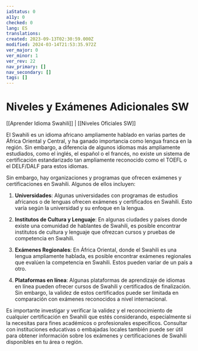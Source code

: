 ```yaml
---
iaStatus: 0
a11y: 0
checked: 0
lang: ES
translations: 
created: 2023-09-13T02:30:59.000Z
modified: 2024-03-14T21:53:35.972Z
ver_major: 0
ver_minor: 1
ver_rev: 22
nav_primary: []
nav_secondary: []
tags: []
---
```

# Niveles y Exámenes Adicionales SW

[[Aprender Idioma Swahili]] | [[Niveles Oficiales SW]]

El Swahili es un idioma africano ampliamente hablado en varias partes de África Oriental y Central, y ha ganado importancia como lengua franca en la región. Sin embargo, a diferencia de algunos idiomas más ampliamente estudiados, como el inglés, el español o el francés, no existe un sistema de certificación estandarizado tan ampliamente reconocido como el TOEFL o el DELF/DALF para estos idiomas.

Sin embargo, hay organizaciones y programas que ofrecen exámenes y certificaciones en Swahili. Algunos de ellos incluyen:

1. **Universidades**: Algunas universidades con programas de estudios africanos o de lenguas ofrecen exámenes y certificados en Swahili. Esto varía según la universidad y su enfoque en la lengua.
    
2. **Institutos de Cultura y Lenguaje**: En algunas ciudades y países donde existe una comunidad de hablantes de Swahili, es posible encontrar institutos de cultura y lenguaje que ofrezcan cursos y pruebas de competencia en Swahili.
    
3. **Exámenes Regionales**: En África Oriental, donde el Swahili es una lengua ampliamente hablada, es posible encontrar exámenes regionales que evalúen la competencia en Swahili. Estos pueden variar de un país a otro.
    
4. **Plataformas en línea**: Algunas plataformas de aprendizaje de idiomas en línea pueden ofrecer cursos de Swahili y certificados de finalización. Sin embargo, la validez de estos certificados puede ser limitada en comparación con exámenes reconocidos a nivel internacional.
    

Es importante investigar y verificar la validez y el reconocimiento de cualquier certificación en Swahili que estés considerando, especialmente si la necesitas para fines académicos o profesionales específicos. Consultar con instituciones educativas o embajadas locales también puede ser útil para obtener información sobre los exámenes y certificaciones de Swahili disponibles en tu área o región.